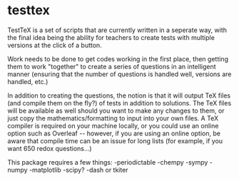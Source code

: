 # testtex
TestTeX is a set of scripts that are currently written in a seperate way, with the final idea being the ability for teachers to create tests with multiple versions at the click of a button.

Work needs to be done to get codes working in the first place, then getting them to work "together" to create a series of questions in an intelligent manner (ensuring that the number of questions is handled well, versions are handled, etc.)

In addition to creating the questions, the notion is that it will output TeX files (and compile them on the fly?) of tests in addition to solutions. The TeX files will be available as well should you want to make any changes to them, or just copy the mathematics/formatting to input into your own files. A TeX compiler is required on your machine locally, or you could use an online option such as Overleaf -- however, if you are using an online option, be aware that compile time can be an issue for long lists (for example, if you want 650 redox questions...)

This package requires a few things:
-periodictable
-chempy
-sympy
-numpy
-matplotlib
-scipy?
-dash or tkiter

